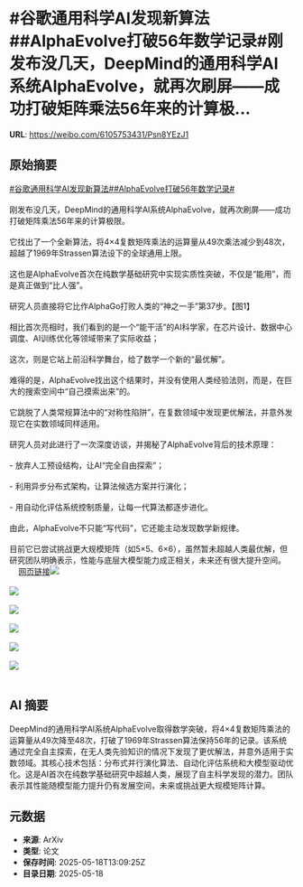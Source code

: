 # #谷歌通用科学AI发现新算法##AlphaEvolve打破56年数学记录#刚发布没几天，DeepMind的通用科学AI系统AlphaEvolve，就再次刷屏——成功打破矩阵乘法56年来的计算极...

**URL**: https://weibo.com/6105753431/Psn8YEzJ1

## 原始摘要

<a href="https://m.weibo.cn/search?containerid=231522type%3D1%26t%3D10%26q%3D%23%E8%B0%B7%E6%AD%8C%E9%80%9A%E7%94%A8%E7%A7%91%E5%AD%A6AI%E5%8F%91%E7%8E%B0%E6%96%B0%E7%AE%97%E6%B3%95%23&amp;extparam=%23%E8%B0%B7%E6%AD%8C%E9%80%9A%E7%94%A8%E7%A7%91%E5%AD%A6AI%E5%8F%91%E7%8E%B0%E6%96%B0%E7%AE%97%E6%B3%95%23" data-hide=""><span class="surl-text">#谷歌通用科学AI发现新算法#</span></a><a href="https://m.weibo.cn/search?containerid=231522type%3D1%26t%3D10%26q%3D%23AlphaEvolve%E6%89%93%E7%A0%B456%E5%B9%B4%E6%95%B0%E5%AD%A6%E8%AE%B0%E5%BD%95%23&amp;extparam=%23AlphaEvolve%E6%89%93%E7%A0%B456%E5%B9%B4%E6%95%B0%E5%AD%A6%E8%AE%B0%E5%BD%95%23" data-hide=""><span class="surl-text">#AlphaEvolve打破56年数学记录#</span></a><br><br>刚发布没几天，DeepMind的通用科学AI系统AlphaEvolve，就再次刷屏——成功打破矩阵乘法56年来的计算极限。<br><br>它找出了一个全新算法，将4×4复数矩阵乘法的运算量从49次乘法减少到48次，超越了1969年Strassen算法设下的全球通用上限。<br><br>这也是AlphaEvolve首次在纯数学基础研究中实现实质性突破，不仅是“能用”，而是真正做到“比人强”。<br><br>研究人员直接将它比作AlphaGo打败人类的“神之一手”第37步。【图1】<br><br>相比首次亮相时，我们看到的是一个“能干活”的AI科学家，在芯片设计、数据中心调度、AI训练优化等领域带来了实际收益；  <br><br>这次，则是它站上前沿科学舞台，给了数学一个新的“最优解”。<br><br>难得的是，AlphaEvolve找出这个结果时，并没有使用人类经验法则，而是，在巨大的搜索空间中“自己摸索出来”的。<br><br>它跳脱了人类常规算法中的“对称性陷阱”，在复数领域中发现更优解法，并意外发现它在实数领域同样适用。<br><br>研究人员对此进行了一次深度访谈，并揭秘了AlphaEvolve背后的技术原理：<br><br>- 放弃人工预设结构，让AI“完全自由探索”；<br><br>- 利用异步分布式架构，让算法候选方案并行演化；<br><br>- 用自动化评估系统控制质量，让每一代算法都逐步进化。<br><br>由此，AlphaEvolve不只能“写代码”，它还能主动发现数学新规律。<br><br>目前它已尝试挑战更大规模矩阵（如5×5、6×6），虽然暂未超越人类最优解，但研究团队明确表示，性能与底层大模型能力成正相关，未来还有很大提升空间。<a href="https://weibo.cn/sinaurl?u=https%3A%2F%2Fmp.weixin.qq.com%2Fs%2F1bDOTjyuBRfR2cW8WrZNDQ" data-hide=""><span class="url-icon"><img style="width: 1rem;height: 1rem" src="https://h5.sinaimg.cn/upload/2015/09/25/3/timeline_card_small_web_default.png" referrerpolicy="no-referrer"></span><span class="surl-text">网页链接</span></a><img style="" src="https://tvax1.sinaimg.cn/large/006Fd7o3ly1i1ji7agur0j30wx0zkww0.jpg" referrerpolicy="no-referrer"><br><br><img style="" src="https://tvax2.sinaimg.cn/large/006Fd7o3ly1i1ji7cw27dj30zk0kdduh.jpg" referrerpolicy="no-referrer"><br><br><img style="" src="https://tvax4.sinaimg.cn/large/006Fd7o3ly1i1ji7i7iqjj30zk0jxap0.jpg" referrerpolicy="no-referrer"><br><br><img style="" src="https://tvax4.sinaimg.cn/large/006Fd7o3ly1i1ji8awt7vj30y80j4wrl.jpg" referrerpolicy="no-referrer"><br><br><img style="" src="https://tvax3.sinaimg.cn/large/006Fd7o3ly1i1ji8ddj22j30yo0j4ws3.jpg" referrerpolicy="no-referrer"><br><br><img style="" src="https://tvax3.sinaimg.cn/large/006Fd7o3ly1i1ji64fjdij30ll0ijwlc.jpg" referrerpolicy="no-referrer"><br><br>

## AI 摘要

DeepMind的通用科学AI系统AlphaEvolve取得数学突破，将4×4复数矩阵乘法的运算量从49次降至48次，打破了1969年Strassen算法保持56年的记录。该系统通过完全自主探索，在无人类先验知识的情况下发现了更优解法，并意外适用于实数领域。其核心技术包括：分布式并行演化算法、自动化评估系统和大模型驱动优化。这是AI首次在纯数学基础研究中超越人类，展现了自主科学发现的潜力。团队表示其性能随模型能力提升仍有发展空间，未来或挑战更大规模矩阵计算。

## 元数据

- **来源**: ArXiv
- **类型**: 论文
- **保存时间**: 2025-05-18T13:09:25Z
- **目录日期**: 2025-05-18
